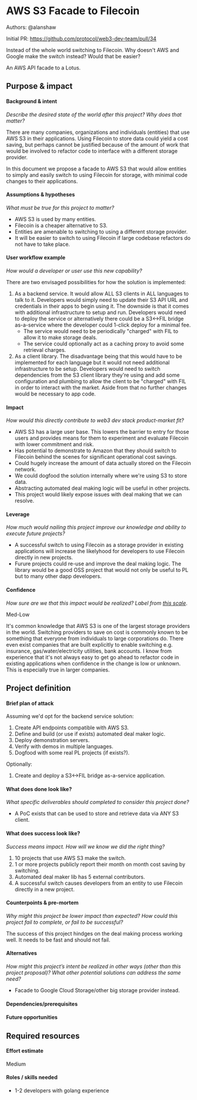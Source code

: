 # AWS S3 Facade to Filecoin

Authors: @alanshaw

Initial PR: https://github.com/protocol/web3-dev-team/pull/34

Instead of the whole world switching to Filecoin. Why doesn't AWS and Google make the switch instead? Would that be easier?

An AWS API facade to a Lotus.

<!--
This template is for a proposal/brief/pitch for a significant project to be undertaken by a Web3 Dev project team.
The goal of project proposals is to help us decide which work to take on, which things are more valuable than other things.
-->
<!--
A proposal should contain enough detail for others to understand how this project contributes to our team’s mission of product-market fit
for our unified stack of protocols, what is included in scope of the project, where to get started if a project team were to take this on,
and any other information relevant for prioritizing this project against others.
It does not need to describe the work in much detail. Most technical design and planning would take place after a proposal is adopted.
Good project scope aims for ~3-5 engineers for 1-3 months (though feel free to suggest larger-scoped projects anyway). 
Projects do not include regular day-to-day maintenance and improvement work, e.g. on testing, tooling, validation, code clarity, refactors for future capability, etc.
-->
<!--
For ease of discussion in PRs, consider breaking lines after every sentence or long phrase.
-->

## Purpose &amp; impact 
#### Background &amp; intent
_Describe the desired state of the world after this project? Why does that matter?_
<!--
Outline the status quo, including any relevant context on the problem you’re seeing that this project should solve. Wherever possible, include pains or problems that you’ve seen users experience to help motivate why solving this problem works towards top-line objectives. 
-->

There are many companies, organizations and individuals (entities) that use AWS S3 in their applications. Using Filecoin to store data could yield a cost saving, but perhaps cannot be justified because of the amount of work that would be involved to refactor code to interface with a different storage provider.

In this document we propose a facade to AWS S3 that would allow entities to simply and easily switch to using Filecoin for storage, with minimal code changes to their applications.

#### Assumptions &amp; hypotheses
_What must be true for this project to matter?_
<!--(bullet list)-->

* AWS S3 is used by many entities.
* Filecoin is a cheaper alternative to S3.
* Entities are amenable to switching to using a different storage provider.
* It will be easier to switch to using Filecoin if large codebase refactors do not have to take place.

#### User workflow example
_How would a developer or user use this new capability?_
<!--(short paragraph)-->

There are two envisaged possibilities for how the solution is implemented:

1. As a backend service. It would allow ALL S3 clients in ALL languages to talk to it. Developers would simply need to update their S3 API URL and credentials in their apps to begin using it. The downside is that it comes with additional infrastructure to setup and run. Developers would need to deploy the service or alternatively there could be a S3<->FIL bridge as-a-service where the developer could 1-click deploy for a minimal fee.
    * The service would need to be periodically "charged" with FIL to allow it to make storage deals.
    * The service could optionally act as a caching proxy to avoid some retrieval charges.
2. As a client library. The disadvantage being that this would have to be implemented for each language but it would not need additional infrastructure to be setup. Developers would need to switch dependencies from the S3 client library they're using and add some configuration and plumbing to allow the client to be "charged" with FIL in order to interact with the market. Aside from that no further changes would be necessary to app code.

#### Impact
_How would this directly contribute to web3 dev stack product-market fit?_

<!--
Explain how this addresses known challenges or opportunities.
What awesome potential impact/outcomes/results will we see if we nail this project?
-->

* AWS S3 has a large user base. This lowers the barrier to entry for those users and provides means for them to experiment and evaluate Filecoin with lower commitment and risk.
* Has potential to demonstrate to Amazon that they should switch to Filecoin behind the scenes for significant operational cost savings.
* Could hugely increase the amount of data actually stored on the Filecoin network.
* We could dogfood the solution internally where we're using S3 to store data.
* Abstracting automated deal making logic will be useful in other projects.
* This project would likely expose issues with deal making that we can resolve.

#### Leverage
_How much would nailing this project improve our knowledge and ability to execute future projects?_

<!--
Explain the opportunity or leverage point for our subsequent velocity/impact (e.g. by speeding up development, enabling more contributors, etc)
-->

* A successful switch to using Filecoin as a storage provider in existing applications will increase the likelyhood for developers to use Filecoin directly in new projects.
* Furure projects could re-use and improve the deal making logic. The library would be a good OSS project that would not only be useful to PL but to many other dapp developers.

#### Confidence
_How sure are we that this impact would be realized? Label from [this scale](https://medium.com/@nimay/inside-product-introduction-to-feature-priority-using-ice-impact-confidence-ease-and-gist-5180434e5b15)_.

<!--Explain why this rating-->

Med-Low

It's common knowledge that AWS S3 is one of the largest storage providers in the world. Switching providers to save on cost is commonly known to be something that everyone from individuals to large corporations do. There even exist companies that are built explicitly to enable switching e.g. insurance, gas/water/electricity utilities, bank accounts. I know from experience that it's not always easy to get go ahead to refactor code in existing applications when confidence in the change is low or unknown. This is especially true in larger companies.

## Project definition
#### Brief plan of attack

<!--Briefly describe the milestones/steps/work needed for this project-->

Assuming we'd opt for the backend service solution:

1. Create API endpoints compatible with AWS S3.
1. Define and build (or use if exists) automated deal maker logic.
1. Deploy demonstration servers.
1. Verify with demos in multiple languages.
1. Dogfood with some real PL projects (if exists?).

Optionally:

1. Create and deploy a S3<->FIL bridge as-a-service application.

#### What does done look like?
_What specific deliverables should completed to consider this project done?_

* A PoC exists that can be used to store and retrieve data via ANY S3 client.

####  What does success look like?
_Success means impact. How will we know we did the right thing?_

<!--
Provide success criteria. These might include particular metrics, desired changes in the types of bug reports being filed, desired changes in qualitative user feedback (measured via surveys, etc), etc.
-->

1. 10 projects that use AWS S3 make the switch.
1. 1 or more projects publicly report their month on month cost saving by switching.
1. Automated deal maker lib has 5 external contributors.
1. A successful switch causes developers from an entity to use Filecoin directly in a new project.

#### Counterpoints &amp; pre-mortem
_Why might this project be lower impact than expected? How could this project fail to complete, or fail to be successful?_

The success of this project hindges on the deal making process working well. It needs to be fast and should not fail.

#### Alternatives
_How might this project’s intent be realized in other ways (other than this project proposal)? What other potential solutions can address the same need?_

* Facade to Google Cloud Storage/other big storage provider instead.

#### Dependencies/prerequisites
<!--List any other projects that are dependencies/prerequisites for this project that is being pitched.-->

#### Future opportunities
<!--What future projects/opportunities could this project enable?-->

## Required resources

#### Effort estimate
<!--T-shirt size rating of the size of the project. If the project might require external collaborators/teams, please note in the roles/skills section below). 
For a team of 3-5 people with the appropriate skills:
- Small, 1-2 weeks
- Medium, 3-5 weeks
- Large, 6-10 weeks
- XLarge, >10 weeks
Describe any choices and uncertainty in this scope estimate. (E.g. Uncertainty in the scope until design work is complete, low uncertainty in execution thereafter.)
-->

Medium

#### Roles / skills needed
<!--Describe the knowledge/skill-sets and team that are needed for this project (e.g. PM, docs, protocol or library expertise, design expertise, etc.). If this project could be externalized to the community or a team outside PL's direct employment, please note that here.-->

* 1-2 developers with golang experience
